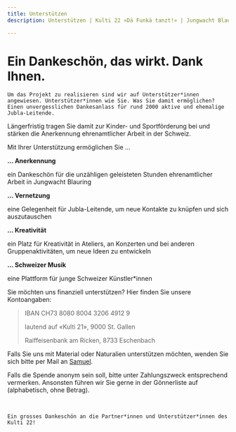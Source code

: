 ```yaml
---
title: Unterstützen
description: Unterstützen | Kulti 22 «Dä Funkä tanzt!» | Jungwacht Blauring Schweiz

---
```

# Ein Dankeschön, das wirkt. Dank Ihnen.

    Um das Projekt zu realisieren sind wir auf Unterstützer*innen angewiesen. Unterstützer*innen wie Sie. Was Sie damit ermöglichen? Einen unvergesslichen Dankesanlass für rund 2000 aktive und ehemalige Jubla-Leitende.

Längerfristig tragen Sie damit zur Kinder- und Sportförderung bei und stärken die Anerkennung ehrenamtlicher Arbeit in der Schweiz.

Mit Ihrer Unterstützung ermöglichen Sie …

**… Anerkennung**

ein Dankeschön für die unzähligen geleisteten Stunden ehrenamtlicher Arbeit in Jungwacht Blauring

**… Vernetzung**

eine Gelegenheit für Jubla-Leitende, um neue Kontakte zu knüpfen und sich auszutauschen

**… Kreativität**

ein Platz für Kreativität in Ateliers, an Konzerten und bei anderen Gruppenaktivitäten, um neue Ideen zu entwickeln

**… Schweizer Musik**

eine Plattform für junge Schweizer Künstler*innen

Sie möchten uns finanziell unterstützen? Hier finden Sie unsere Kontoangaben:

> IBAN CH73 8080 8004 3206 4912 9
>
> lautend auf «Kulti 21», 9000 St. Gallen
>
> Raiffeisenbank am Ricken, 8733 Eschenbach

Falls Sie uns mit Material oder Naturalien unterstützen möchten, wenden Sie sich bitte per Mail an [Samuel](mailto:samuel@kulti22.ch).

Falls die Spende anonym sein soll, bitte unter Zahlungszweck entsprechend vermerken. Ansonsten führen wir Sie gerne in der Gönnerliste auf (alphabetisch, ohne Betrag).

<br />

    Ein grosses Dankeschön an die Partner*innen und Unterstützer*innen des Kulti 22!